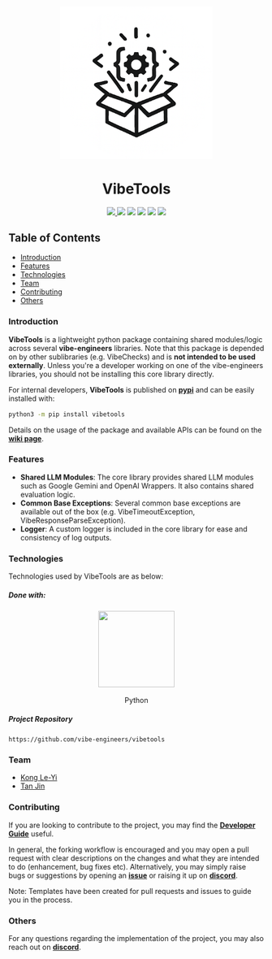 <p align="center">
  <img width=300 src="https://raw.githubusercontent.com/vibe-engineers/vibetools/main/assets/vibetools.png" />
  <h1 align="center">VibeTools</h1>
</p>

<p align="center">
  <a href="https://github.com/vibe-engineers/vibetools/actions/workflows/ci-cd-pipeline.yml"> <img src="https://github.com/vibe-engineers/vibetools/actions/workflows/ci-cd-pipeline.yml/badge.svg" /> </a>
  <a href="https://pypi.org/project/vibetools/"><img src="https://img.shields.io/pypi/v/vibetools.svg" /></a>
  <a href="https://pypi.org/project/vibetools/"><img src="https://img.shields.io/pypi/pyversions/vibetools.svg" /></a>
  <a href="https://github.com/vibe-engineers/vibetools/blob/main/LICENSE"><img src="https://img.shields.io/pypi/l/vibetools.svg" /></a>
  <a href="https://pepy.tech/project/vibetools"><img src="https://pepy.tech/badge/vibetools" /></a>
  <a href="https://github.com/psf/black"><img src="https://img.shields.io/badge/code%20style-black-000000.svg" /></a>
</p>

## Table of Contents
* [Introduction](#introduction)
* [Features](#features)
* [Technologies](#technologies)
* [Team](#team)
* [Contributing](#contributing)
* [Others](#others)

### Introduction
**VibeTools** is a lightweight python package containing shared modules/logic across several **vibe-engineers** libraries. Note that this package is depended on by other sublibraries (e.g. VibeChecks) and is **not intended to be used externally**. Unless you're a developer working on one of the vibe-engineers libraries, you should not be installing this core library directly.

For internal developers, **VibeTools** is published on [**pypi**](https://pypi.org/project/vibetools/) and can be easily installed with:
```bash
python3 -m pip install vibetools
```
Details on the usage of the package and available APIs can be found on the [**wiki page**](https://github.com/vibe-engineers/vibetools/wiki).

### Features
- **Shared LLM Modules**: The core library provides shared LLM modules such as Google Gemini and OpenAI Wrappers. It also contains shared evaluation logic.
- **Common Base Exceptions**: Several common base exceptions are available out of the box (e.g. VibeTimeoutException, VibeResponseParseException).
- **Logger**: A custom logger is included in the core library for ease and consistency of log outputs.

### Technologies
Technologies used by VibeTools are as below:
##### Done with:

<p align="center">
  <img height="150" width="150" src="https://logos-download.com/wp-content/uploads/2016/10/Python_logo_icon.png"/>
</p>
<p align="center">
Python
</p>

##### Project Repository
```
https://github.com/vibe-engineers/vibetools
```

### Team
* [Kong Le-Yi](https://github.com/konglyyy)
* [Tan Jin](https://github.com/tjtanjin)

### Contributing
If you are looking to contribute to the project, you may find the [**Developer Guide**](https://github.com/vibe-engineers/vibetools/blob/main/docs/DeveloperGuide.md) useful.

In general, the forking workflow is encouraged and you may open a pull request with clear descriptions on the changes and what they are intended to do (enhancement, bug fixes etc). Alternatively, you may simply raise bugs or suggestions by opening an [**issue**](https://github.com/vibe-engineers/vibetools/issues) or raising it up on [**discord**](https://discord.gg/dBW35GBCPZ).

Note: Templates have been created for pull requests and issues to guide you in the process.

### Others
For any questions regarding the implementation of the project, you may also reach out on [**discord**](https://discord.gg/dBW35GBCPZ).

